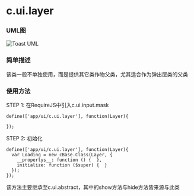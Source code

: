 # c.ui.layer

### UML图

![Toast UML](http://git.dev.sh.ctripcorp.com/ctrip-mobile-web-union/ctrip-wireless-h5-lizard/raw/H5V2.2S6/doc/img/c.ui.layer.png)

### 简单描述
该类一般不单独使用，而是提供其它类作物父类，尤其适合作为弹出层类的父类

### 使用方法

STEP 1: 在RequireJS中引入c.ui.input.mask

    define(['app/ui/c.ui.layer'], function(Layer){

    });

STEP 2: 初始化

    define(['app/ui/c.ui.layer'], function(Layer){
      var Loading = new cBase.Class(Layer, {
        __propertys__: function () {  },
        initialize: function ($super) {  }
      });
    });

该方法主要继承至c.ui.abstract，其中的show方法与hide方法皆来源与此类